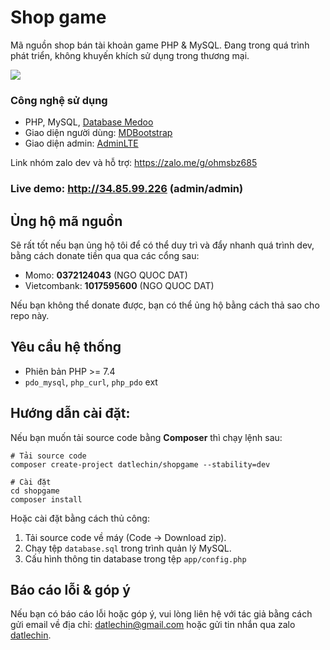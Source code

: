 # Shop game

Mã nguồn shop bán tài khoản game PHP & MySQL. Đang trong quá trình phát triển, không khuyến khích sử dụng trong thương mại.

![](https://i.imgur.com/0Nh4qP7.png)

### Công nghệ sử dụng
- PHP, MySQL, [Database Medoo](https://medoo.in/)
- Giao diện người dùng: [MDBootstrap](https://mdbootstrap.com/)
- Giao diện admin: [AdminLTE](https://adminlte.io/)

Link nhóm zalo dev và hỗ trợ: https://zalo.me/g/ohmsbz685

### Live demo: http://34.85.99.226 (admin/admin)

## Ủng hộ mã nguồn
Sẽ rất tốt nếu bạn ủng hộ tôi để có thể duy trì và đẩy nhanh quá trình dev, bằng cách donate tiền qua qua các cổng sau:
- Momo: **0372124043** (NGO QUOC DAT)
- Vietcombank: **1017595600** (NGO QUOC DAT)

Nếu bạn không thể donate được, bạn có thể ủng hộ bằng cách thả sao cho repo này.

## Yêu cầu hệ thống

- Phiên bản PHP >= 7.4
- `pdo_mysql`, `php_curl`, `php_pdo` ext

## Hướng dẫn cài đặt:
Nếu bạn muốn tải source code bằng **Composer** thì chạy lệnh sau:
```shell
# Tải source code
composer create-project datlechin/shopgame --stability=dev

# Cài đặt
cd shopgame
composer install
```

Hoặc cài đặt bằng cách thủ công:
1. Tải source code về máy (Code -> Download zip).
2. Chạy tệp `database.sql` trong trình quản lý MySQL.
3. Cấu hình thông tin database trong tệp `app/config.php`

## Báo cáo lỗi & góp ý

Nếu bạn có báo cáo lỗi hoặc góp ý, vui lòng liên hệ với tác giả bằng cách gửi email về địa chỉ: [datlechin@gmail.com](mailto:datlechin@gmail.com) hoặc gửi tin nhắn qua zalo [datlechin](https://zalo.me/datlechin).